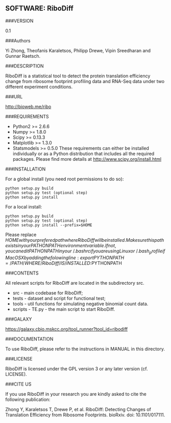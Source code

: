 SOFTWARE: RiboDiff
----------

###VERSION

0.1

###Authors

Yi Zhong, Theofanis Karaletsos, Philipp Drewe, Vipin Sreedharan and Gunnar Raetsch.

###DESCRIPTION

RiboDiff is a statistical tool to detect the protein translation 
efficiency change from ribosome footprint profiling data and RNA-Seq
data under two different experiment conditions.

###URL

http://bioweb.me/ribo

###REQUIREMENTS
* Python2 >= 2.6.6
* Numpy >= 1.8.0
* Scipy >= 0.13.3
* Matplotlib >= 1.3.0 
* Statsmodels >= 0.5.0
These requirements can either be installed individually or as a Python distribution
that includes all the required packages. Please find more details at
http://www.scipy.org/install.html

###INSTALLATION

For a global install (you need root permissions to do so):

    python setup.py build
    python setup.py test (optional step)
    python setup.py install

For a local install:

    python setup.py build
    python setup.py test (optional step)
    python setup.py install --prefix=$HOME

Please replace $HOME with your prefered path where RiboDiff will be installed. 
Make sure this path exists in your PATHONPATH environment variable. If not,
you can edit PATHONPATH in your ~/.bashrc if you are using Linux or 
~/.bash_profile if Mac OS X by adding the folowing line:
export PYTHONPATH=/PATH/WHERE/RiboDiff/IS/INSTALLED:$PYTHONPATH

###CONTENTS

All relevant scripts for RiboDiff are located in the subdirectory src. 

* src   - main codebase for RiboDiff;
* tests  - dataset and script for functional test;
* tools - util functions for simulating negative binomial count data.
* scripts - TE.py - the main script to start RiboDiff.

###GALAXY

https://galaxy.cbio.mskcc.org/tool_runner?tool_id=ribodiff

###DOCUMENTATION

To use RiboDiff, please refer to the instructions in MANUAL in this directory.

###LICENSE

RiboDiff is licensed under the GPL version 3 or any later version
(cf. LICENSE).

###CITE US

If you use RiboDiff in your research you are kindly asked to cite the
following publication:

Zhong Y, Karaletsos T, Drewe P, et al. RiboDiff: Detecting Changes of Translation 
Efficiency from Ribosome Footprints. bioRxiv. doi: 10.1101/017111.
